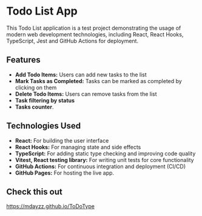 # Todo List App

This Todo List application is a test project demonstrating the usage of modern web development technologies, including React, React Hooks, TypeScript, Jest and GitHub Actions for deployment.
## Features
- **Add Todo Items:** Users can add new tasks to the list
- **Mark Tasks as Completed:** Tasks can be marked as completed by clicking on them
- **Delete Todo Items:** Users can remove tasks from the list
- **Task filtering by status**
- **Tasks counter**.

[//]: # (- Persistent State: The list is stored in local storage, so tasks persist across page reloads.)

## Technologies Used
- **React:** For building the user interface
- **React Hooks:** For managing state and side effects
- **TypeScript:** For adding static type checking and improving code quality
- **Vitest, React testing library:** For writing unit tests for core functionality
- **GitHub Actions:** For continuous integration and deployment (CI/CD)
- **GitHub Pages:** For hosting the live app.


## Check this out
https://mdayzz.github.io/ToDoType
